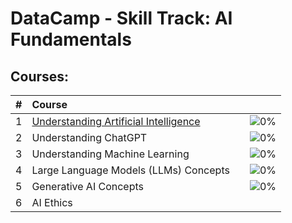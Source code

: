 # DataCamp - Skill Track: AI Fundamentals

## Courses: 

| # | Course |  |  |
|:---:|:---|:---:|:---:|
| 1 | [Understanding Artificial Intelligence](https://github.com/cintia-shinoda/ai/tree/main/10-AI-Fundamentals/1-Understanding-AI) |  | ![0%](https://geps.dev/progress/0) |
| 2 | Understanding ChatGPT |  | ![0%](https://geps.dev/progress/0) |
| 3 | Understanding Machine Learning | | ![0%](https://geps.dev/progress/0) |
| 4 | Large Language Models (LLMs) Concepts |  | ![0%](https://geps.dev/progress/0) |
| 5 | Generative AI Concepts |  | ![0%](https://geps.dev/progress/0) |
| 6 | AI Ethics | |  | ![0%](https://geps.dev/progress/0) |